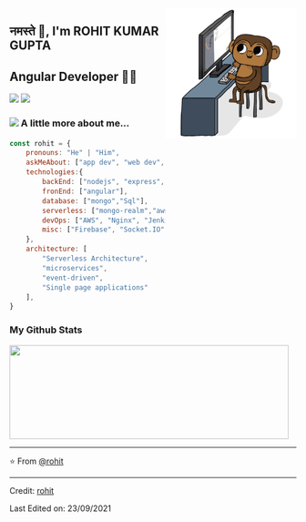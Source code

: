 <img align='right' src="https://github.com/keshavsingh4522/keshavsingh4522/blob/master/Assets/Monkey_Kid_Coding.gif" width="230">

## नमस्ते 🙏, I'm ROHIT KUMAR GUPTA 
## Angular Developer 👨‍💻




[![](https://img.shields.io/badge/LinkedIn-Rohit-blue)](https://www.linkedin.com/in/rkumar181298/)
[![](https://img.shields.io/badge/Gmail-rohit-red)](mailto:rohit.kumar@chicmic.co.in)


### <img src="https://media.giphy.com/media/VgCDAzcKvsR6OM0uWg/giphy.gif" width="50"> A little more about me...  

```javascript
const rohit = {
    pronouns: "He" | "Him",
    askMeAbout: ["app dev", "web dev", "tech"],
    technologies:{
        backEnd: ["nodejs", "express", "python", ".Net Core"],
        fronEnd: ["angular"],
        database: ["mongo","Sql"],
        serverless: ["mongo-realm","aws-lambda"],
        devOps: ["AWS", "Nginx", "Jenkins"],
        misc: ["Firebase", "Socket.IO"]
    },
    architecture: [
        "Serverless Architecture", 
        "microservices", 
        "event-driven", 
        "Single page applications"
    ],
}
```
### My Github Stats
<p>
  <img align="center" width="490" height="165" src="https://github-readme-stats.vercel.app/api?username=rohit-chicmic&show_icons=true&hide_border=false&line_height=20&title_color=f69673&icon_color=1b93c9&show_owner=true"/>
  <p>

---
⭐️ From [@rohit](https://github.com/rohit-chicmic)


----
Credit: [rohit](https://github.com/rohit-chicmic)

Last Edited on: 23/09/2021
